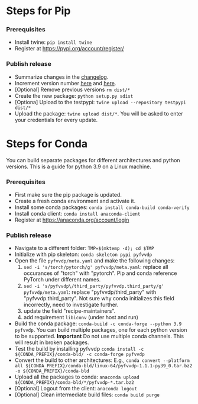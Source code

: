 # Steps for Pip
### Prerequisites
- Install twine: `pip install twine`
- Register at https://pypi.org/account/register/

### Publish release
- Summarize changes in the [changelog](ChangeLog.md).
- Increment version number [here](pyfvvdp/fvvdp_data/fvvdp_parameters.json) and [here](setup.py).
- [Optional] Remove previous versions `rm dist/*`
- Create the new package: `python setup.py sdist`
- [Optiona] Upload to the testpypi: `twine upload --repository testpypi dist/*`
- Upload the package: `twine upload dist/*`. You will be asked to enter your credentials for every update.

# Steps for Conda
You can build separate packages for different architectures and python versions. This is a guide for python 3.9 on a Linux machine.
### Prerequisites
- First make sure the pip package is updated.
- Create a fresh conda environment and activate it.
- Install some conda packages: `conda install conda-build conda-verify`
- Install conda client: `conda install anaconda-client`
- Register at https://anaconda.org/account/login

### Publish release
- Navigate to a different folder: `TMP=$(mktemp -d); cd $TMP`
- Initialize with pip skeleton: `conda skeleton pypi pyfvvdp`
- Open the file `pyfvvdp/meta.yaml` and make the following changes:
  1. `sed -i 's/torch/pytorch/g' pyfvvdp/meta.yaml`: replace all occurances of "torch" with "pytorch". Pip and conda reference PyTorch under different names.
  2. `sed -i 's/pyfvvdp\/third_party/pyfvvdp.third_party/g' pyfvvdp/meta.yaml`: replace "pyfvvdp/third_party" with "pyfvvdp.third_party". Not sure why conda initializes this field incorrectly, need to investigate further.
  3. update the field "recipe-maintainers".
  4. add requirement `libiconv` (under host and run)
- Build the conda package: `conda-build -c conda-forge --python 3.9 pyfvvdp`. You can build multiple packages, one for each python version to be supported. **Important** Do not use multiple conda channels. This will result in broken packages.
- Test the build by installing pyfvvdp `conda install -c ${CONDA_PREFIX}/conda-bld/ -c conda-forge pyfvvdp`
- Convert the build to other architectures: E.g., `conda convert --platform all ${CONDA_PREFIX}/conda-bld/linux-64/pyfvvdp-1.1.1-py39_0.tar.bz2 -o ${CONDA_PREFIX}/conda-bld`
- Upload all the packages to conda: `anaconda upload ${CONDA_PREFIX}/conda-bld/*/pyfvvdp-*.tar.bz2`
- [Optional] Logout from the client: `anaconda logout`
- [Optional] Clean intermediate build files: `conda build purge`

